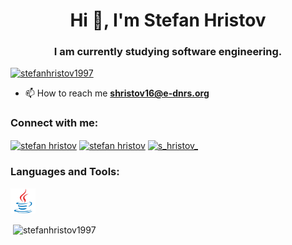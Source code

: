 <h1 align="center">Hi 👋, I'm Stefan Hristov</h1>
<h3 align="center">I am currently studying software engineering.</h3>

<p align="left"> <a href="https://github.com/ryo-ma/github-profile-trophy"><img src="https://github-profile-trophy.vercel.app/?username=stefanhristov1997" alt="stefanhristov1997" /></a> </p>

- 📫 How to reach me **shristov16@e-dnrs.org**

<h3 align="left">Connect with me:</h3>
<p align="left">
<a href="https://linkedin.com/in/stefan hristov" target="blank"><img align="center" src="https://raw.githubusercontent.com/rahuldkjain/github-profile-readme-generator/master/src/images/icons/Social/linked-in-alt.svg" alt="stefan hristov" height="30" width="40" /></a>
<a href="https://www.facebook.com/stefan.hristov.336?sk=wall&notif_id=1670657194203488&notif_t=wall&ref=notif" target="blank"><img align="center" src="https://raw.githubusercontent.com/rahuldkjain/github-profile-readme-generator/master/src/images/icons/Social/facebook.svg" alt="stefan hristov" height="30" width="40" /></a>
<a href="https://instagram.com/s_hristov_" target="blank"><img align="center" src="https://raw.githubusercontent.com/rahuldkjain/github-profile-readme-generator/master/src/images/icons/Social/instagram.svg" alt="s_hristov_" height="30" width="40" /></a>
</p>

<h3 align="left">Languages and Tools:</h3>
<p align="left"> <a href="https://www.java.com" target="_blank" rel="noreferrer"> <img src="https://raw.githubusercontent.com/devicons/devicon/master/icons/java/java-original.svg" alt="java" width="40" height="40"/> </a> </p>

<p>&nbsp;<img align="center" src="https://github-readme-stats.vercel.app/api?username=stefanhristov1997&show_icons=true&locale=en" alt="stefanhristov1997" /></p>
